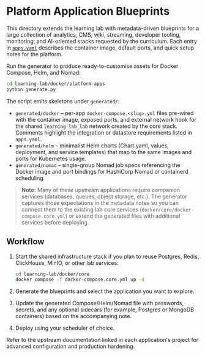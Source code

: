 # Platform Application Blueprints

This directory extends the learning lab with metadata-driven blueprints for a large
collection of analytics, CMS, wiki, streaming, developer tooling, monitoring, and
AI-oriented stacks requested by the curriculum. Each entry in [`apps.yaml`](./apps.yaml)
describes the container image, default ports, and quick setup notes for the platform.

Run the generator to produce ready-to-customise assets for Docker Compose, Helm,
and Nomad:

```bash
cd learning-lab/docker/platform-apps
python generate.py
```

The script emits skeletons under `generated/`:

* `generated/docker` – per-app `docker-compose.<slug>.yml` files pre-wired with the
  container image, exposed ports, and external network hook for the shared
  `learning-lab_lab` network created by the core stack. Comments highlight the
  integration or datastore requirements listed in `apps.yaml`.
* `generated/helm` – minimalist Helm charts (Chart.yaml, values, deployment, and
  service templates) that map to the same images and ports for Kubernetes usage.
* `generated/nomad` – single-group Nomad job specs referencing the Docker image
  and port bindings for HashiCorp Nomad or containerd scheduling.

> **Note:** Many of these upstream applications require companion services
> (databases, queues, object storage, etc.). The generator captures those
> expectations in the metadata notes so you can connect them to the existing
> lab core services (`docker/core/docker-compose.core.yml`) or extend the
> generated files with additional services before deploying.

## Workflow

1. Start the shared infrastructure stack if you plan to reuse Postgres, Redis,
   ClickHouse, MinIO, or other lab services:

   ```bash
   cd learning-lab/docker/core
   docker compose -f docker-compose.core.yml up -d
   ```

2. Generate the blueprints and select the application you want to explore.
3. Update the generated Compose/Helm/Nomad file with passwords, secrets, and
   any optional sidecars (for example, Postgres or MongoDB containers) based
   on the accompanying note.
4. Deploy using your scheduler of choice.

Refer to the upstream documentation linked in each application's project for
advanced configuration and production hardening.
